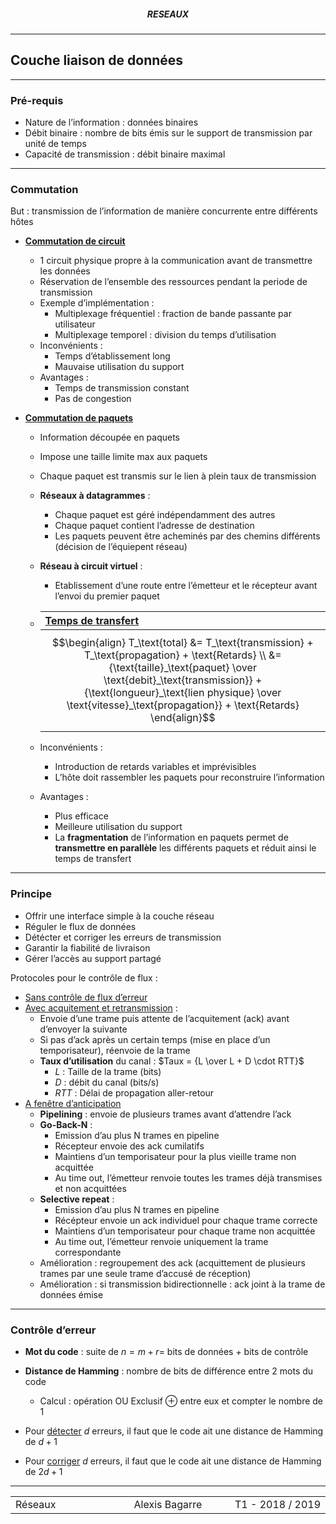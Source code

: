 <h5 style="text-align: center"> RESEAUX </h5>

------

## **Couche liaison de données**

------

### Pré-requis

- Nature de l’information : données binaires
- Débit binaire : nombre de bits émis sur le support de transmission par unité de temps
- Capacité de transmission : débit binaire maximal

---

### Commutation

But : transmission de l’information de manière concurrente entre différents hôtes

- <u>**Commutation de circuit**</u>

  - 1 circuit physique propre à la communication avant de transmettre les données
  - Réservation de l’ensemble des ressources pendant la periode de transmission
  - Exemple d’implémentation :
    - Multiplexage fréquentiel : fraction de bande passante par utilisateur
    - Multiplexage temporel : division du temps d’utilisation
  - Inconvénients :
    - Temps d’établissement long
    - Mauvaise utilisation du support
  - Avantages :
    - Temps de transmission constant
    - Pas de congestion

- <u>**Commutation de paquets**</u>

  - Information découpée en paquets

  - Impose une taille limite max aux paquets

  - Chaque paquet est transmis sur le lien à plein taux de transmission

  - **Réseaux à datagrammes** :

    - Chaque paquet est géré indépendamment des autres
    - Chaque paquet contient l’adresse de destination
    - Les paquets peuvent être acheminés par des chemins différents (décision de l’équiepent réseau)

  - **Réseau à circuit virtuel** :

    - Etablissement d’une route entre l’émetteur et le récepteur avant l’envoi du premier paquet

  - | <u>**Temps de transfert**</u>                                |
    | :----------------------------------------------------------- |
    | $$\begin{align} T_\text{total} &= T_\text{transmission} + T_\text{propagation} + \text{Retards} \\ &= {\text{taille}_\text{paquet} \over \text{debit}_\text{transmission}} + {\text{longueur}_\text{lien physique} \over \text{vitesse}_\text{propagation}} + \text{Retards} \end{align}$$ |

  - Inconvénients :

    - Introduction de retards variables et imprévisibles
    - L’hôte doit rassembler les paquets pour reconstruire l’information

  - Avantages :

    - Plus efficace
    - Meilleure utilisation du support
    - La **fragmentation** de l’information en paquets permet de **transmettre en parallèle** les différents paquets et réduit ainsi le temps de transfert

---

### Principe

- Offrir une interface simple à la couche réseau
- Réguler le flux de données
- Détécter et corriger les erreurs de transmission
- Garantir la fiabilité de livraison
- Gérer l’accès au support partagé

Protocoles pour le contrôle de flux :

- <u>Sans contrôle de flux d’erreur</u>
- <u>Avec acquitement et retransmission</u> :
  - Envoie d’une trame puis attente de l’acquitement (ack) avant d’envoyer la suivante
  - Si pas d’ack après un certain temps (mise en place d’un temporisateur), réenvoie de la trame
  - **Taux d’utilisation** du canal : $Taux = {L \over L + D \cdot RTT}$
    - $L$ : Taille de la trame (bits)
    - $D$ : débit du canal (bits/s)
    - $RTT$ : Délai de propagation aller-retour
- <u>A fenêtre d’anticipation</u>
  - **Pipelining** : envoie de plusieurs trames avant d’attendre l’ack
  - **Go-Back-N** :
    - Emission d’au plus N trames en pipeline
    - Récepteur envoie des ack cumilatifs
    - Maintiens d’un temporisateur pour la plus vieille trame non acquittée
    - Au time out, l’émetteur renvoie toutes les trames déjà transmises et non acquittées
  - **Selective repeat** :
    - Emission d’au plus N trames en pipeline
    - Récépteur envoie un ack individuel pour chaque trame correcte
    - Maintiens d’un temporisateur pour chaque trame non acquittée
    - Au time out, l’émetteur renvoie uniquement la trame correspondante
  - Amélioration : regroupement des ack (acquittement de plusieurs trames par une seule trame d’accusé de réception)
  - Amélioration : si transmission bidirectionnelle : ack joint à la trame de données émise

---

### Contrôle d’erreur

- **Mot du code** : suite de $n = m+r =$ bits de données $+$ bits de contrôle

- **Distance de Hamming** : nombre de bits de différence entre 2 mots du code
  - Calcul : opération OU Exclusif $\oplus$ entre eux et compter le nombre de 1
- Pour <u>détecter</u> $d$ erreurs, il faut que le code ait une distance de Hamming de $d+1$
- Pour <u>corriger</u> $d$ erreurs, il faut que le code ait une distance de Hamming de $2d+1$



------

<table width="90%">
<tr>
<td style="width: 30%; text-align: left; background:transparent; border:0;">Réseaux</td>
<td style="width: 30%; text-align: center; background:transparent; border:0;">Alexis Bagarre</td>
<td style="width: 30%; text-align: right; background:transparent; border:0;">T1 - 2018 / 2019</td>
</tr>
</table>